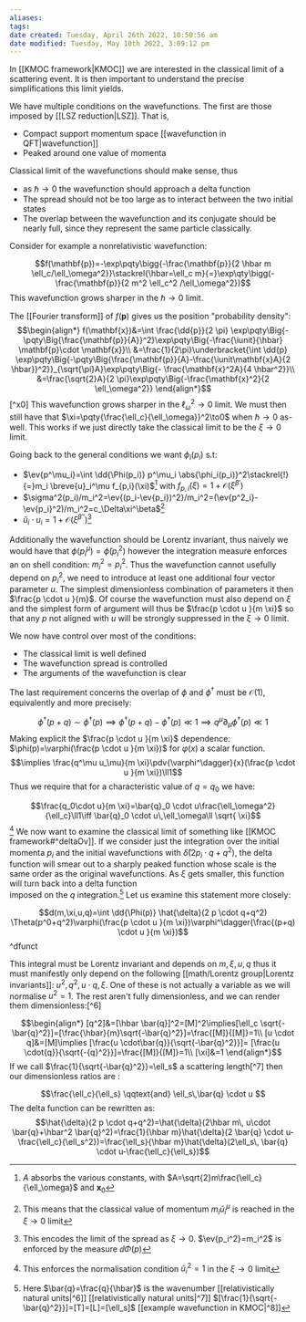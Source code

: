 ```yaml
---
aliases: 
tags: 
date created: Tuesday, April 26th 2022, 10:50:56 am
date modified: Tuesday, May 10th 2022, 3:09:12 pm
---
```

In [[KMOC framework|KMOC]] we are interested in the classical limit of a scattering event. It is then important to understand the precise simplifications this limit yields. 


We have multiple conditions on the wavefunctions. The first are those imposed by [[LSZ reduction|LSZ]]. That is,

- Compact support momentum space [[wavefunction in QFT|wavefunction]]
- Peaked around one value of momenta

Classical limit of the wavefunctions should make sense, thus 

- as $\hbar \to 0$ the wavefunction should approach a delta function
- The spread should not be too large as to interact between the two initial states
- The overlap between the wavefunction and its conjugate should be nearly full, since they represent the same particle classically.

Consider for example a nonrelativistic wavefunction:

$$f(\mathbf{p})=-\exp\pqty\bigg{-\frac{\mathbf{p}}{2 \hbar m \ell_c/\ell_\omega^2}}\stackrel{\hbar=\ell_c m}{=}\exp\qty\bigg(-\frac{\mathbf{p}}{2 m^2 \ell_c^2 /\ell_\omega^2})$$
This wavefunction grows sharper in the $\hbar \to 0$ limit. 

The [[Fourier transform]] of $f(\mathbf{p})$ gives us the position "probability density":
$$\begin{align*}
f(\mathbf{x})&=\int \frac{\dd{p}}{2 \pi} \exp\pqty\Big{-\pqty\Big{\frac{\mathbf{p}}{A}}^2}\exp\pqty\Big{-\frac{\iunit}{\hbar} \mathbf{p}\cdot \mathbf{x}}\\
&=\frac{1}{2\pi}\underbracket{\int \dd{p} \exp\pqty\Big{-\pqty\Big{\frac{\mathbf{p}}{A}-\frac{\iunit\mathbf{x}A}{2 \hbar}}^2}}_{\sqrt{\pi}A}\exp\pqty\Big{- \frac{\mathbf{x}^2A}{4 \hbar^2}}\\
&=\frac{\sqrt{2}A}{2 \pi}\exp\pqty\Big{-\frac{\mathbf{x}^2}{2 \ell_\omega^2}}
\end{align*}$$
[^x0]
This wavefunction grows sharper in the $\ell_\omega^2 \to 0$ limit. We must then still have that $\xi=\pqty{\frac{\ell_c}{\ell_\omega}}^2\to0$ when $\hbar \to 0$ as-well. This works if we just directly take the classical limit to be the $\xi \to 0$ limit.


Going back to the general conditions we want $\phi_i(p_i)$ s.t:

- $\ev{p^\mu_i}=\int \dd{\Phi(p_i)} p^\mu_i \abs{\phi_i(p_i)}^2\stackrel{!}{=}m_i \breve{u}_i^\mu f_{p,i}(\xi)$[^1] with $f_{p,i}(\xi)=1+\mathcal{O}(\xi^{\beta'})$
- $\sigma^2(p_i)/m_i^2=\ev{(p_i-\ev{p_i})^2}/m_i^2=(\ev{p^2_i}-\ev{p_i}^2)/m_i^2=c_\Delta\xi^\beta$[^2]
- $\breve{u}_i \cdot u_i = 1+ \mathcal{O}(\xi^{\beta''})$[^3]

Additionally the wavefunction should be Lorentz invariant, thus naively we would have that $\phi(p_i^\mu)=\tilde{\phi}(p_i^2)$ however the integration measure enforces an on shell condition: $m_i^2=p_i^2$. Thus the wavefunction cannot usefully depend on $p_i^2$, we need to introduce at least one additional four vector parameter $u$. The simplest dimensionless combination of parameters it then $\frac{p \cdot u }{m}$. Of course the wavefunction must also depend on $\xi$ and the simplest form of argument will thus be $\frac{p \cdot u }{m \xi}$ so that any $p$ not aligned with $u$ will be strongly suppressed in the $\xi \to0$ limit.

We now have control over most of the conditions:

- The classical limit is well defined
- The wavefunction spread is controlled
- The arguments of the wavefunction is clear

The last requirement concerns the overlap of $\phi$ and $\phi^\dagger$ must be $\mathcal{O}(1)$, equivalently and more precisely:

$$\phi^\dagger(p+q)\sim \phi^\dagger(p) \implies \phi^\dagger(p+q)- \phi^\dagger(p)\ll 1 \implies q^\mu\partial_\mu{\phi^\dagger}(p)\ll1$$
Making explicit the $\frac{p \cdot u }{m \xi}$ dependence: $\phi(p)=\varphi(\frac{p \cdot u }{m \xi})$   for $\varphi(x)$ a scalar function.
$$\implies \frac{q^\mu u_\mu}{m \xi}\pdv{\varphi^\dagger}{x}(\frac{p \cdot u }{m \xi})\ll1$$
Thus we require that for a characteristic value of $q=q_0$ we have:

$$\frac{q_0\cdot u}{m \xi}=\bar{q}_0 \cdot u\frac{\ell_\omega^2}{\ell_c}\ll1\iff \bar{q}_0 \cdot u\,\ell_\omega\ll \sqrt{ \xi}$$[^4]
We now want to examine the classical limit of something like  [[KMOC framework#^deltaOv]]. If we consider just the integration over the initial momenta $p_i$ and the initial wavefunctions with $\hat{\delta}(2 p_i \cdot q+q^2)$, the delta function will smear out to a sharply peaked function whose scale is the same order as the original wavefunctions. As $\xi$ gets smaller, this function will turn back into a delta function  
imposed on the $q$ integration.[^5] Let us examine this statement more closely:


$$d(m,\xi,u,q)=\int \dd{\Phi(p)} \hat{\delta}(2 p \cdot q+q^2) \Theta(p^0+q^2)\varphi(\frac{p \cdot u }{m \xi})\varphi^\dagger(\frac{(p+q) \cdot u }{m \xi})$$
^dfunct

This integral must be Lorentz invariant and depends on $m,\xi, u,q$ thus it must manifestly only depend on the following [[math/Lorentz group|Lorentz invariants]]: $u^2,q^2,u \cdot q, \xi$. One of these is not actually a variable as we will normalise $u^2=1$. The rest aren't fully dimensionless, and we can render them dimensionless:[^6]

$$\begin{align*}
[q^2]&=[\hbar \bar{q}]^2=[M]^2\implies[\ell_c \sqrt{-\bar{q}^2}]=[\frac{\hbar}{m}\sqrt{-\bar{q}^2}]=\frac{[M]}{[M]}=1\\
[u \cdot q]&=[M]\implies [\frac{u \cdot\bar{q}}{\sqrt{-\bar{q}^2}}]= [\frac{u \cdot{q}}{\sqrt{-{q}^2}}]=\frac{[M]}{[M]}=1\\
[\xi]&=1
\end{align*}$$
If we call $\frac{1}{\sqrt{-\bar{q}^2}}=\ell_s$ a scattering length[^7] then our dimensionless ratios are :

$$\frac{\ell_c}{\ell_s} \qqtext{and} \ell_s\,\bar{q} \cdot u $$
The delta function can be rewritten as:
$$\hat{\delta}(2 p \cdot q+q^2)=\hat{\delta}(2\hbar m\, u\cdot \bar{q}+\hbar^2 \bar{q}^2)=\frac{1}{\hbar m}\hat{\delta}(2 \bar{q} \cdot u-\frac{\ell_c}{\ell_s^2})=\frac{\ell_s}{\hbar m}\hat{\delta}(2\ell_s\, \bar{q} \cdot u-\frac{\ell_c}{\ell_s})$$




[^1]: $A$ absorbs the various constants, with $A=\sqrt{2}m\frac{\ell_c}{\ell_\omega}$ and $\mathbf{x}_0$ 
[^2]: This means that the classical value of momentum $m_i \breve{u}_i^\mu$ is reached in the $\xi \to 0$ limit
[^3]: This encodes the limit of the spread as $\xi \to0$. $\ev{p_i^2}=m_i^2$ is enforced by the measure $\dd{\Phi(p)}$
[^4]: This enforces the normalisation condition $\breve{u}_i^2=1$ in the $\xi \to0$ limit 
[^5]: Here $\bar{q}=\frac{q}{\hbar}$ is the wavenumber
[[relativistically natural units|^6]]
[[relativistically natural units|^7]] $[\frac{1}{\sqrt{-\bar{q}^2}}]=[T]=[L]=[\ell_s]$
[[example wavefunction in KMOC|^8]]